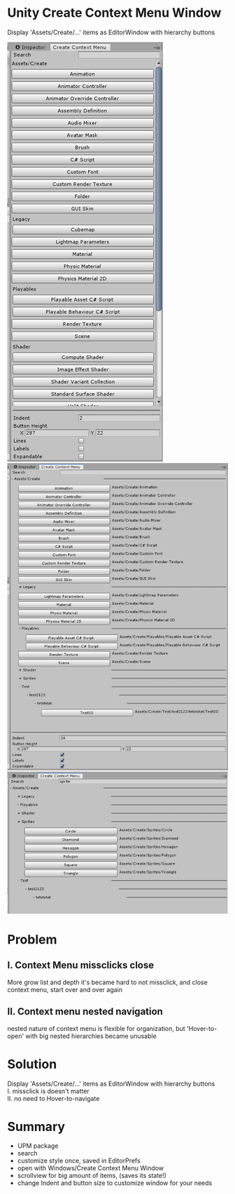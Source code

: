 # Unity Create Context Menu Window

Display 'Assets/Create/...' items as EditorWindow with hierarchy buttons

![alt text](https://github.com/mitay-walle/Unity-CreateContextMenuWindow/blob/master/Documentation/preview_0.png)![alt text](https://github.com/mitay-walle/Unity-CreateContextMenuWindow/blob/master/Documentation/preview_1.png)![alt text](https://github.com/mitay-walle/Unity-CreateContextMenuWindow/blob/master/Documentation/preview_2.png)

# Problem

## I. Context Menu missclicks close
More grow list and depth it's became hard to not missclick, and close context menu, start over and over again
## II. Context menu nested navigation
nested nature of context menu is flexible for organization, but 'Hover-to-open' with big nested hierarchies became unusable
# Solution
Display 'Assets/Create/...' items as EditorWindow with hierarchy buttons
<br>I. missclick is doesn't matter
<br>II. no need to Hover-to-navigate

# Summary
- UPM package
- search
- customize style once, saved in EditorPrefs
- open with Windows/Create Context Menu Window
- scrollview for big amount of items, (saves its state!)
- change Indent and button size to customize window for your needs
